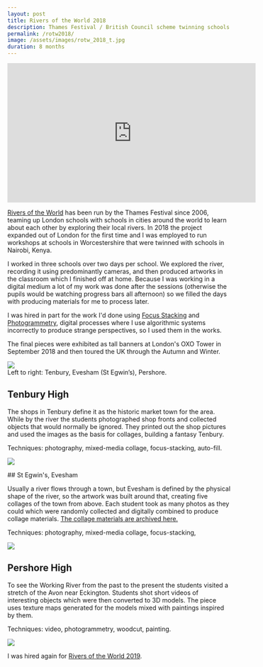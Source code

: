 ```yaml
---
layout: post
title: Rivers of the World 2018
description: Thames Festival / British Council scheme twinning schools around the world using local rivers.
permalink: /rotw2018/
image: /assets/images/rotw_2018_t.jpg
duration: 8 months
---
```


<iframe width="560" height="315" src="https://www.youtube.com/embed/ByhRmHz8XiE" frameborder="0" allow="accelerometer; autoplay; encrypted-media; gyroscope; picture-in-picture" allowfullscreen></iframe>

[Rivers of the World](http://riversoftheworld.org) has been run by the Thames Festival since 2006, teaming up London schools with schools in cities around the world to learn about each other by exploring their local rivers. In 2018 the project expanded out of London for the first time and I was employed to run workshops at schools in Worcestershire that were twinned with schools in Nairobi, Kenya. 

I worked in three schools over two days per school. We explored the river, recording it using predominantly cameras, and then produced artworks in the classroom which I finished off at home. Because I was working in a digital medium a lot of my work was done after the sessions (otherwise the pupils would be watching progress bars all afternoon) so we filled the days with producing materials for me to process later. 

I was hired in part for the work I'd done using [Focus Stacking](https://en.wikipedia.org/wiki/Focus_stacking) and [Photogrammetry](https://en.wikipedia.org/wiki/Photogrammetry), digital processes where I use algorithmic systems incorrectly to produce strange perspectives, so I used them in the works. 

The final pieces were exhibited as tall banners at London's OXO Tower in September 2018 and then toured the UK through the Autumn and Winter. 

![](http://art.peteashton.com/assets/images/rotw2018-montage.jpg)  
Left to right: Tenbury, Evesham (St Egwin’s), Pershore.

## Tenbury High

The shops in Tenbury define it as the historic market town for the area. While by the river the students photographed shop fronts and collected objects that would normally be ignored. They printed out the shop pictures and used the images as the basis for collages, building a fantasy Tenbury.

Techniques: photography, mixed-media collage, focus-stacking, auto-fill. 

![](http://art.peteashton.com/assets/images/rotw2018_tenbury.jpg)

## St Egwin's, Evesham

Usually a river flows through a town, but Evesham is defined by the physical shape of the river, so the artwork was built around that, creating five collages of the town from above. Each student took as many photos as they could which were randomly collected and digitally combined to produce collage materials. [The collage materials are archived here.](https://www.flickr.com/photos/peteashton/albums/72157694373999381)

Techniques: photography, mixed-media collage, focus-stacking, 

![](http://art.peteashton.com/assets/images/rotw2018_evesham.jpg)

## Pershore High

To see the Working River from the past to the present the students visited a stretch of the Avon near Eckington. Students shot short videos of interesting objects which were then converted to 3D models. The piece uses texture maps generated for the models mixed with paintings inspired by them.

Techniques: video, photogrammetry, woodcut, painting. 

![](http://art.peteashton.com/assets/images/rotw2018_pershore.jpg)

I was hired again for [Rivers of the World 2019](http://art.peteashton.com/rotw-2019/).


